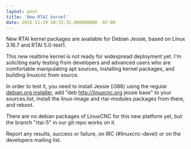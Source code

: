 ```yaml
---
layout: post
title: 'New RTAI kernel'
date: 2015-11-29 10:33:31.000000000 -07:00
---
```

New RTAI kernel packages are available for Debian Jessie, based on Linux
3.16.7 and RTAI 5.0-test1.

This new realtime kernel is not ready for widespread deployment yet.
I'm soliciting early testing from developers and advanced users who
are comfortable manipulating apt sources, installing kernel packages,
and building linuxcnc from source.

In order to test it, you need to install
Jessie (i386) using the regular [debian.org
installer](http://cdimage.debian.org/debian-cd/8.2.0/i386/iso-cd/), add
"deb http://linuxcnc.org jessie base" to your sources.list, install the
linux-image and rtai-modules packages from there, and reboot.

There are no debian packages of LinuxCNC for this new platform yet, but
the branch "rtai-5" in our git repo works on it.

Report any results, success or failure, on IRC (#linuxcnc-devel) or on
the developers mailing list.
